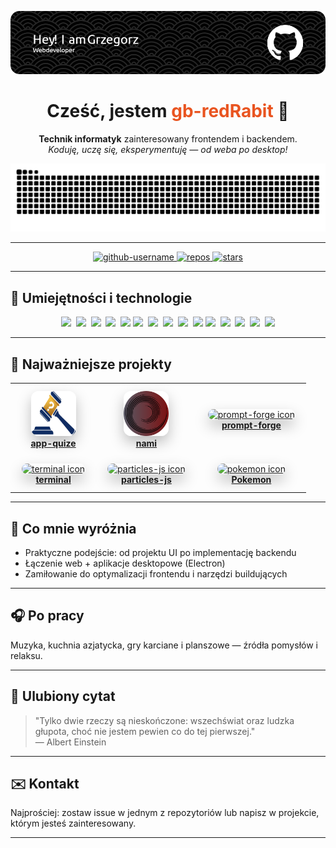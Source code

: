 <!-- HERO SECTION -->
<p align="center">
  <img src="./github-header-image.png" alt="hero"  border-radius:12px; box-shadow: 0 8px 30px rgba(0,0,0,0.35)"/>
</p>

<h1 align="center">Cześć, jestem <span style="color:#e95420;">gb-redRabit</span> 👋</h1>
<p align="center">
  <b>Technik informatyk</b> zainteresowany frontendem i backendem.<br>
  <i>Koduję, uczę się, eksperymentuję — od weba po desktop!</i>
</p>

<!-- SNAKE ANIMATION -->
<picture align="center">
  <source media="(prefers-color-scheme: dark)" srcset="https://raw.githubusercontent.com/gb-redRabit/gb-redRabit/output/github-contribution-grid-snake-dark.svg">
  <source media="(prefers-color-scheme: light)" srcset="https://raw.githubusercontent.com/gb-redRabit/gb-redRabit/output/github-contribution-grid-snake.svg">
  <img alt="github contribution grid snake animation" src="https://raw.githubusercontent.com/gb-redRabit/gb-redRabit/output/github-contribution-grid-snake.svg">
</picture>

---

<div align="center">
  <!-- Quick badges -->
  <a href="https://github.com/gb-redRabit">
    <img src="https://img.shields.io/badge/github-@gb--redRabit-181717?style=for-the-badge&logo=github&logoColor=fff" alt="github-username" />
  </a>
  <a href="https://github.com/gb-redRabit?tab=repositories">
    <img src="https://img.shields.io/badge/Repositories-View-blue?style=for-the-badge" alt="repos" />
  </a>
  <a href="https://github.com/gb-redRabit?tab=stars">
    <img src="https://img.shields.io/badge/Stars-View-yellow?style=for-the-badge" alt="stars" />
  </a>
</div>

---

## 🔧 Umiejętności i technologie

<div align="center">
  <img src="https://img.shields.io/badge/HTML5-E34F26?logo=html5&logoColor=fff&style=flat-square" />&nbsp;
  <img src="https://img.shields.io/badge/CSS3-1572B6?logo=css3&logoColor=fff&style=flat-square" />&nbsp;
  <img src="https://img.shields.io/badge/Sass-CC6699?logo=sass&logoColor=fff&style=flat-square" />&nbsp;
  <img src="https://img.shields.io/badge/Bootstrap-7952B3?logo=bootstrap&logoColor=fff&style=flat-square" />&nbsp;
  <img src="https://img.shields.io/badge/Tailwind_CSS-38B2AC?logo=tailwind-css&logoColor=fff&style=flat-square" />
  <img src="https://img.shields.io/badge/daisyUI-FF69B4?logo=daisyui&logoColor=fff&style=flat-square" />&nbsp;
  <img src="https://img.shields.io/badge/Vite-646CFF?logo=vite&logoColor=fff&style=flat-square" />&nbsp;
  <img src="https://img.shields.io/badge/JavaScript-F7DF1E?logo=javascript&logoColor=222&style=flat-square" />&nbsp;
  <img src="https://img.shields.io/badge/React-61DAFB?logo=react&logoColor=222&style=flat-square" />&nbsp;
  <img src="https://img.shields.io/badge/Vue.js-4FC08D?logo=vue.js&logoColor=fff&style=flat-square" />
  <img src="https://img.shields.io/badge/Electron-2B2E3A?logo=electron&logoColor=9FEAF9&style=flat-square" />&nbsp;
  <img src="https://img.shields.io/badge/Webpack-8DD6F9?logo=webpack&logoColor=222&style=flat-square" />&nbsp;
  <img src="https://img.shields.io/badge/Babel-F9DC3E?logo=babel&logoColor=222&style=flat-square" />&nbsp;
  <img src="https://img.shields.io/badge/VS_Code-007ACC?logo=visual-studio-code&logoColor=fff&style=flat-square" />&nbsp;
  <img src="https://img.shields.io/badge/GitHub-181717?logo=github&logoColor=fff&style=flat-square" />
</div>

---

## 🚀 Najważniejsze projekty

<table align="center" style="border-collapse:collapse;">
  <tr>
    <td align="center" style="padding:12px 18px">
      <a href="https://github.com/gb-redRabit/app-quize">
        <img src="https://raw.githubusercontent.com/gb-redRabit/app-quize/main/frontend/public/favicon.ico" width="72" height="72" style="border-radius:12px; box-shadow:0 10px 22px rgba(0,0,0,0.25);" alt="app-quize icon"/><br/>
        <strong>app-quize</strong>
      </a>
    </td>
    <td align="center" style="padding:12px 18px">
      <a href="https://github.com/gb-redRabit/nami">
        <img src="https://raw.githubusercontent.com/gb-redRabit/nami/98038b25810af7dcdd3a7737aab9d0df494484fb/resources/icon.png" width="72" height="72" style="border-radius:12px; box-shadow:0 10px 22px rgba(0,0,0,0.25);" alt="nami icon"/><br/>
        <strong>nami</strong>
      </a>
    </td>
    <td align="center" style="padding:12px 18px">
      <a href="https://github.com/gb-redRabit/prompt-forge">
        <img src="https://raw.githubusercontent.com/gb-redRabit/prompt-forge/main/public/icon.png" width="72" height="72" style="border-radius:12px; box-shadow:0 10px 22px rgba(0,0,0,0.25);" alt="prompt-forge icon"/><br/>
        <strong>prompt-forge</strong><br/>
      </a>
    </td>
  </tr>
  <tr>
    <td align="center" style="padding:12px 18px">
      <a href="https://github.com/gb-redRabit/terminal">
        <img src="https://raw.githubusercontent.com/gb-redRabit/terminal/main/public/icon.png" width="72" height="72" style="border-radius:12px; box-shadow:0 10px 22px rgba(0,0,0,0.25);" alt="terminal icon"/><br/>
        <strong>terminal</strong><br/>
      </a>
    </td>
    <td align="center" style="padding:12px 18px">
      <a href="https://github.com/gb-redRabit/particles-js">
        <img src="https://raw.githubusercontent.com/gb-redRabit/particles-js/main/public/icon.png" width="72" height="72" style="border-radius:12px; box-shadow:0 10px 22px rgba(0,0,0,0.25);" alt="particles-js icon"/><br/>
        <strong>particles-js</strong>
      </a>
    </td>
    <td align="center" style="padding:12px 18px">
      <a href="https://github.com/gb-redRabit/Pokemon">
        <img src="https://raw.githubusercontent.com/gb-redRabit/Pokemon/main/public/icon.png" width="72" height="72" style="border-radius:12px; box-shadow:0 10px 22px rgba(0,0,0,0.25);" alt="pokemon icon"/><br/>
        <strong>Pokemon</strong>
      </a>
    </td>
  </tr>
</table>

---

## 🎯 Co mnie wyróżnia

- Praktyczne podejście: od projektu UI po implementację backendu  
- Łączenie web + aplikacje desktopowe (Electron)  
- Zamiłowanie do optymalizacji frontendu i narzędzi buildujących

---

## 🎧 Po pracy

Muzyka, kuchnia azjatycka, gry karciane i planszowe — źródła pomysłów i relaksu.

---

## 💬 Ulubiony cytat

> "Tylko dwie rzeczy są nieskończone: wszechświat oraz ludzka głupota, choć nie jestem pewien co do tej pierwszej."  
> — Albert Einstein

---

## ✉️ Kontakt

Najprościej: zostaw issue w jednym z repozytoriów lub napisz w projekcie, którym jesteś zainteresowany.

---
